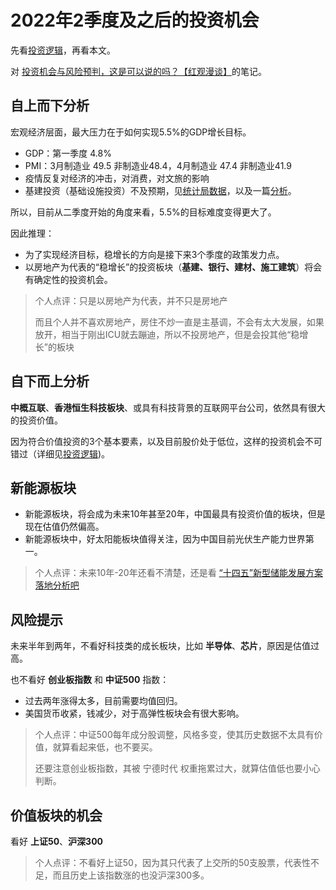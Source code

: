 # 2022年2季度及之后的投资机会

先看[投资逻辑](invest-logic)，再看本文。

对 [投资机会与风险预判，这是可以说的吗？【红观漫谈】][1]的笔记。

## 自上而下分析

宏观经济层面，最大压力在于如何实现5.5%的GDP增长目标。

* GDP：第一季度 4.8%
* PMI：3月制造业 49.5 非制造业48.4，4月制造业 47.4 非制造业41.9
* 疫情反复对经济的冲击，对消费，对文旅的影响
* 基建投资（基础设施投资）不及预期，见[统计局数据][2]，以及一篇[分析][3]。

所以，目前从二季度开始的角度来看，5.5%的目标难度变得更大了。

因此推理：

* 为了实现经济目标，稳增长的方向是接下来3个季度的政策发力点。
* 以房地产为代表的“稳增长”的投资板块（**基建、银行、建材、施工建筑**）将会有确定性的投资机会。

> 个人点评：只是以房地产为代表，并不只是房地产
> 
> 而且个人并不喜欢房地产，房住不炒一直是主基调，不会有太大发展，如果放开，相当于刚出ICU就去蹦迪，所以不投房地产，但是会投其他“稳增长”的板块

## 自下而上分析

**中概互联**、**香港恒生科技板块**、或具有科技背景的互联网平台公司，依然具有很大的投资价值。

因为符合价值投资的3个基本要素，以及目前股价处于低位，这样的投资机会不可错过（详细见[投资逻辑](invest-logic))。

## 新能源板块

* 新能源板块，将会成为未来10年甚至20年，中国最具有投资价值的板块，但是现在估值仍然偏高。
* 新能源板块中，好太阳能板块值得关注，因为中国目前光伏生产能力世界第一。

> 个人点评：未来10年-20年还看不清楚，还是看 [“十四五”新型储能发展方案落地分析吧](2022-03-22-energy) 

## 风险提示

未来半年到两年，不看好科技类的成长板块，比如 **半导体**、**芯片**，原因是估值过高。

也不看好 **创业板指数** 和 **中证500** 指数：

* 过去两年涨得太多，目前需要均值回归。
* 美国货币收紧，钱减少，对于高弹性板块会有很大影响。

> 个人点评：中证500每年成分股调整，风格多变，使其历史数据不太具有价值，就算看起来低，也不要买。
>
> 还要注意创业板指数，其被 宁德时代 权重拖累过大，就算估值低也要小心判断。


## 价值板块的机会

看好 **上证50**、**沪深300**

> 个人点评：不看好上证50，因为其只代表了上交所的50支股票，代表性不足，而且历史上该指数涨的也没沪深300多。

[1]: https://www.bilibili.com/video/BV1sS4y127yt
[2]: https://www.ndrc.gov.cn/fgsj/tjsj/ssjj/202204/t20220428_1323640.html?code=&state=123
[3]: https://m.jrj.com.cn/madapter/stock/2022/04/28084436490235.shtml